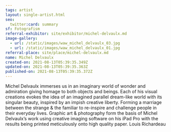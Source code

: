 ```yaml
---
tags: artist
layout: single-artist.html
seo:
  twitter:card: summary
sf: Fotografism
referral-exhibitor: site/exhibitor/michel-delvaulx.md
image-gallery:
  - url: /static/images/waw_michel_delvaulx_03.jpg
  - url: /static/images/waw_michel_delvaulx_01.jpg
referral-place: site/place/michel-delvaulx.md
name: Michel Delvaulx
created-on: 2021-08-13T05:39:35.349Z
updated-on: 2021-08-13T05:39:35.363Z
published-on: 2021-08-13T05:39:35.372Z
---
```

Michel Delvaulx immerses us in an imaginary world of wonder and admiration giving homage to both objects and beings.
Each of his visual creations evokes the idea of an imagined parallel dream-like world with its singular beauty, inspired by an
impish creative liberty.
Forming a marriage between the strange & the familiar to re-inspire and challenge people in their everyday lives.
Graphic art & photography form the basis of Michel Delvaulx’s work using creative imaging software on his iPad Pro with the
results being printed meticulously onto high quality paper.
Louis Richardeau